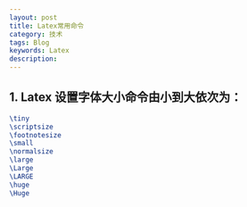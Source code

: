 ```yaml
---
layout: post
title: Latex常用命令
category: 技术
tags: Blog
keywords: Latex
description: 
---
```


## 1. Latex 设置字体大小命令由小到大依次为：  
```tex
\tiny
\scriptsize
\footnotesize
\small 
\normalsize
\large
\Large
\LARGE
\huge
\Huge
```